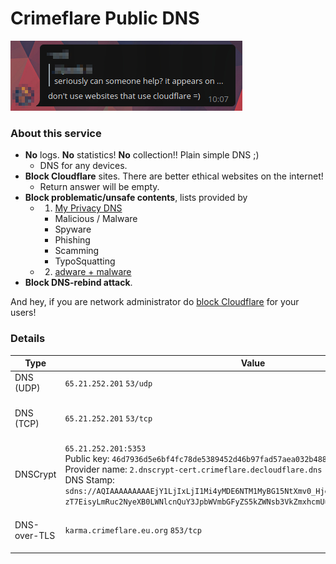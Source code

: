 # Crimeflare Public DNS

![](../../image/telegram/320b8067457ce8c47838c4a07fad670b.jpg)


### About this service

- **No** logs. **No** statistics! **No** collection!! Plain simple DNS ;)
  - DNS for any devices.
- **Block Cloudflare** sites. There are better ethical websites on the internet!
  - Return answer will be empty.
- **Block problematic/unsafe contents**, lists provided by
  - 1. [My Privacy DNS](https://mypdns.eu.org)
    - Malicious / Malware
    - Spyware
    - Phishing
    - Scamming
    - TypoSquatting
  - 2. [adware + malware](https://github.com/StevenBlack/hosts/blob/master/readme.md)
- **Block DNS-rebind attack**.

And hey, if you are network administrator do [block Cloudflare](../block_cloudflare_with/dns.md) for your users!


### Details

| Type | Value | Note |
| --- | --- | --- |
| DNS (UDP) | `65.21.252.201` `53/udp` | - |
| DNS (TCP) | `65.21.252.201` `53/tcp` | TCP is rate-limited softly. |
| DNSCrypt | `65.21.252.201:5353`<br>Public key: `46d7936d5e6bf4fc78de5389452d46b97fad57aea032b4884356d912fb34fb12`<br>Provider name: `2.dnscrypt-cert.crimeflare.decloudflare.dns`<br>DNS Stamp:<br>`sdns://AQIAAAAAAAAAEjY1LjIxLjI1Mi4yMDE6NTM1MyBG15NtXmv0_HjeU4lFLUa5f61XrqAytIhDVtkS-zT7EisyLmRuc2NyeXB0LWNlcnQuY3JpbWVmbGFyZS5kZWNsb3VkZmxhcmUuZG5z` |
| DNS-over-TLS | `karma.crimeflare.eu.org` `853/tcp` | ![](../../image/dnsset-dot.jpg) |
